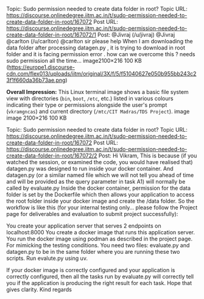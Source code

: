 Topic: Sudo permission needed to create data folder in root?
Topic URL: https://discourse.onlinedegree.iitm.ac.in/t/sudo-permission-needed-to-create-data-folder-in-root/167072
Post URL: https://discourse.onlinedegree.iitm.ac.in/t/sudo-permission-needed-to-create-data-folder-in-root/167072/1
Post:  @Jivraj (/u/jivraj) @Jivraj   @carlton (/u/carlton) @carlton  sir please help 
 When I am downloading the data folder after processing datagen.py , it is trying to download in root folder and it is facing permission error . how can we overcome this ? 
needs sudo permission all the time… 
 image2100×216 100 KB (https://europe1.discourse-cdn.com/flex013/uploads/iitm/original/3X/f/5/f51040627e050b955bb243c23f1f660da36b73ae.png)

**Overall Impression:** This Linux terminal image shows a basic file system view with directories (`bin`, `boot`, `/etc`, etc.) listed in various colours indicating their type or permissions alongside the user's prompt (`vkramgncas`) and current directory (`/mtc/CIT Madras/TDS Project`).
 image image 2100×216 100 KB 

Topic: Sudo permission needed to create data folder in root?
Topic URL: https://discourse.onlinedegree.iitm.ac.in/t/sudo-permission-needed-to-create-data-folder-in-root/167072
Post URL: https://discourse.onlinedegree.iitm.ac.in/t/sudo-permission-needed-to-create-data-folder-in-root/167072/2
Post:  Hi Vikram, 
 This is because (if you watched the session, or examined the code, you would have realised that) datagen.py was designed to run inside your docker container. And datagen.py (or a similar named file which we will not tell you ahead of time and will be provided as the query parameter in task A1) will normally be called by evaluate.py 
Inside the docker container, permission for the data folder is set by the Dockerfile 
which then allows your application to access the root folder inside your docker image and create the /data folder. 
 So the workflow is like this (for your internal testing only… please follow the Project page for deliverables and evaluation to submit project successfully): 
 
 You create your application server that serves 2 endpoints on localhost:8000 
 You create a docker image that runs this application server. 
 You run the docker image using podman as described in the project page. 
 For mimicking the testing conditions. You need two files: 
evaluate.py and datagen.py to be in the same folder where you are running these two scripts. 
 Run evalute.py using uv. 
 
 If your docker image is correctly configured and your application is correctly configured, then all the tasks run by evaluate.py will correctly tell you if the application is producing the right result for each task. 
 Hope that gives clarity. 
 Kind regards 
